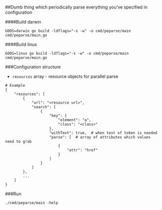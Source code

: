 ##Dumb thing which periodically parse everything you've specified in configuration

####Build darwin
```
GOOS=darwin go build -ldflags="-s -w" -o cmd/peparse/main cmd/peparse/main.go
```

####Build linux
```
GOOS=linux go build -ldflags="-s -w" -o cmd/peparse/main cmd/peparse/main.go
```

###Configuration structure

- `resources` array - resource objects for parallel parse
```
# Example
{
    "resources": [
        {
            "url": "<resource url>",
            "search": [
                {
                    "key": {
                        "element": "a",
                        "class": "<class>"
                    },
                    "withText": true,  # when text of token is needed
                    "parse": [  # array of attributes which values need to grab
                        {
                            "attr": "href"
                        }
                    ]
                }
            ]
        },
        ...
    ]
}
```

###Run
```
./cmd/peparse/main -help
```
